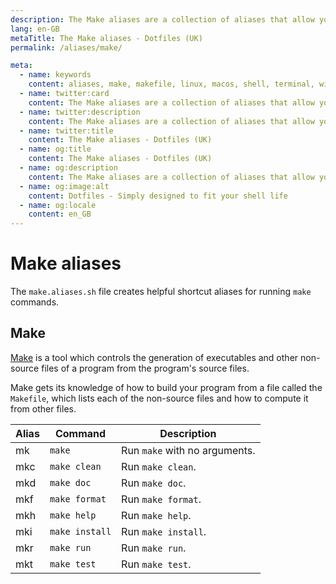 ```yaml
---
description: The Make aliases are a collection of aliases that allow you to interact with the `make` command line tool. Make is a tool which controls the generation of executables and other non-source files of a program from the program's source files.
lang: en-GB
metaTitle: The Make aliases - Dotfiles (UK)
permalink: /aliases/make/

meta:
  - name: keywords
    content: aliases, make, makefile, linux, macos, shell, terminal, windows
  - name: twitter:card
    content: The Make aliases are a collection of aliases that allow you to interact with the `make` command line tool. Make is a tool which controls the generation of executables and other non-source files of a program from the program's source files.
  - name: twitter:description
    content: The Make aliases are a collection of aliases that allow you to interact with the `make` command line tool. Make is a tool which controls the generation of executables and other non-source files of a program from the program's source files.
  - name: twitter:title
    content: The Make aliases - Dotfiles (UK)
  - name: og:title
    content: The Make aliases - Dotfiles (UK)
  - name: og:description
    content: The Make aliases are a collection of aliases that allow you to interact with the `make` command line tool. Make is a tool which controls the generation of executables and other non-source files of a program from the program's source files.
  - name: og:image:alt
    content: Dotfiles - Simply designed to fit your shell life
  - name: og:locale
    content: en_GB
---
```


# Make aliases

The `make.aliases.sh` file creates helpful shortcut aliases for running `make`
commands.

## Make

[Make](<https://en.wikipedia.org/wiki/Make_(software)>) is a tool which controls
the generation of executables and other non-source files of a program from the
program's source files.

Make gets its knowledge of how to build your program from a file called the
`Makefile`, which lists each of the non-source files and how to compute it from
other files.

| Alias | Command        | Description                   |
| ----- | -------------- | ----------------------------- |
| mk    | `make`         | Run `make` with no arguments. |
| mkc   | `make clean`   | Run `make clean`.             |
| mkd   | `make doc`     | Run `make doc`.               |
| mkf   | `make format`  | Run `make format`.            |
| mkh   | `make help`    | Run `make help`.              |
| mki   | `make install` | Run `make install`.           |
| mkr   | `make run`     | Run `make run`.               |
| mkt   | `make test`    | Run `make test`.              |
